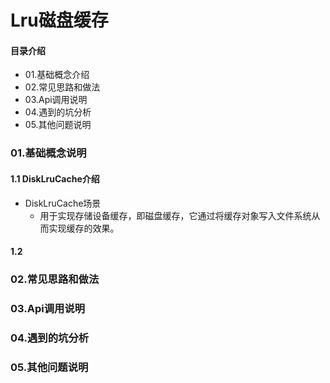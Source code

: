 # Lru磁盘缓存
#### 目录介绍
- 01.基础概念介绍
- 02.常见思路和做法
- 03.Api调用说明
- 04.遇到的坑分析
- 05.其他问题说明



### 01.基础概念说明
#### 1.1 DiskLruCache介绍
- DiskLruCache场景
    - 用于实现存储设备缓存，即磁盘缓存，它通过将缓存对象写入文件系统从而实现缓存的效果。


#### 1.2 





### 02.常见思路和做法


### 03.Api调用说明



### 04.遇到的坑分析


### 05.其他问题说明






